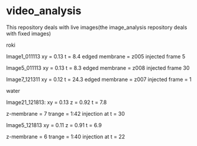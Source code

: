 video_analysis
==============

This repository deals with live images(the image_analysis repository deals with fixed images)

roki

Image1_011113
xy = 0.13
t = 8.4
edged membrane = z005
injected frame 5

Image5_011113
xy = 0.13
t = 8.3
edged membrane = z008
injected frame 30

Image7_121311
xy = 0.12
t = 24.3
edged membrane = z007
injected frame = 1



water


Image21_121813:
xy = 0.13
z = 0.92
t = 7.8

z-membrane = 7
trange = 1:42
injection at t = 30

Image5_121813
xy = 0.11
z = 0.91
t = 6.9

z-membrane = 6
trange = 1:40
injection at t = 22 